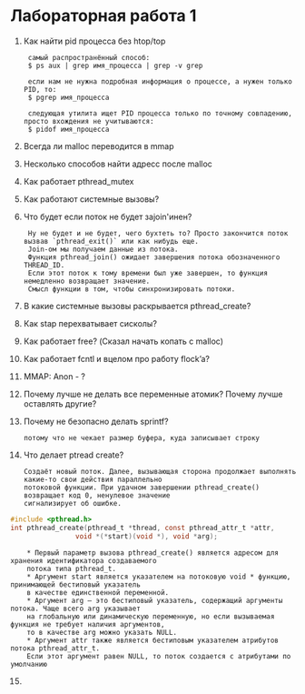 # Лабораторная работа 1
1. Как найти pid процесса без htop/top
        
        самый распространённый способ:  
        $ ps aux | grep имя_процесса | grep -v grep

        если нам не нужна подробная информация о процессе, а нужен только PID, то:
        $ pgrep имя_процесса
        
        следующая утилита ищет PID процесса только по точному совпадению, просто вхождения не учитываются:
        $ pidof имя_процесса

2. Всегда ли malloc переводится в mmap
3. Несколько способов найти адресс после malloc
4. Как работает pthread_mutex
5. Как работают системные вызовы?
6. Что будет если поток не будет заjoin'инен?

        Ну не будет и не будет, чего бухтеть то? Просто закончится поток вызвав `pthread_exit()` или как нибудь еще.
        Join-ом мы получаем данные из потока. 
        Функция pthread_join() ожидает завершения потока обозначенного THREAD_ID.
        Если этот поток к тому времени был уже завершен, то функция немедленно возвращает значение.
        Смысл функции в том, чтобы синхронизировать потоки.

7. В какие системные вызовы раскрывается pthread_create?
8. Как stap перехватывает сисколы? 
9. Как работает free? (Сказал начать копать с malloc)
10. Как работает fcntl и вцелом про работу flock’a?
11. MMAP: Anon - ?
12. Почему лучше не делать все переменные атомик? Почему лучше оставлять другие?
13. Почему не безопасно делать sprintf? 

        потому что не чекает размер буфера, куда записывает строку

14. Что делает ptread create?

        Создаёт новый поток. Далее, вызывающая сторона продолжает выполнять какие-то свои действия параллельно 
        потоковой функции. При удачном завершении pthread_create() возвращает код 0, ненулевое значение
        сигнализирует об ошибке.

```c 
#include <pthread.h>
int pthread_create(pthread_t *thread, const pthread_attr_t *attr,
                void *(*start)(void *), void *arg);
```
        * Первый параметр вызова pthread_create() является адресом для хранения идентификатора создаваемого
        потока типа pthread_t.
        * Аргумент start является указателем на потоковую void * функцию, принимающей бестиповый указатель
        в качестве единственной переменной.
        * Аргумент arg — это бестиповый указатель, содержащий аргументы потока. Чаще всего arg указывает
        на глобальную или динамическую переменную, но если вызываемая функция не требует наличия аргументов,
        то в качестве arg можно указать NULL.
        * Аргумент attr также является бестиповым указателем атрибутов потока pthread_attr_t.
        Если этот аргумент равен NULL, то поток создается с атрибутами по умолчанию
        
15. 
